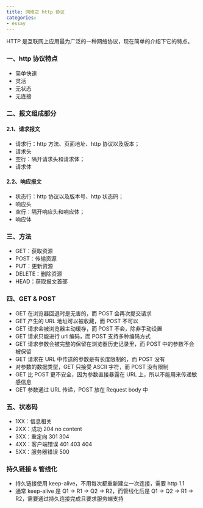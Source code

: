 ```yaml
---
title: 网络之 http 协议
categories:
- essay 
---
```

HTTP 是互联网上应用最为广泛的一种网络协议，现在简单的介绍下它的特点。
<!--more-->
### 一、http 协议特点
- 简单快速
- 灵活
- 无状态
- 无连接

### 二、报文组成部分
#### 2.1、请求报文
- 请求行：http 方法、页面地址、http 协议以及版本；
- 请求头
- 空行：隔开请求头和请求体；
- 请求体

#### 2.2、响应报文
- 状态行：http 协议以及版本号、http 状态码；
- 响应头
- 空行：隔开响应头和响应体；
- 响应体

### 三、方法
- GET：获取资源
- POST：传输资源
- PUT：更新资源
- DELETE：删除资源
- HEAD：获取报文首部

### 四、GET & POST
- GET 在浏览器回退时是无害的，而 POST 会再次提交请求
- GET 产生的 URL 地址可以被收藏，而 POST 不可以
- GET 请求会被浏览器主动缓存，而 POST 不会，除非手动设置
- GET 请求只能进行 url 编码，而 POST 支持多种编码方式
- GET 请求参数会被完整的保留在浏览器历史记录里，而 POST 中的参数不会被保留
- GET 请求在 URL 中传送的参数是有长度限制的，而 POST 没有
- 对参数的数据类型，GET 只接受 ASCII 字符，而 POST 没有限制
- GET 比 POST 更不安全，因为参数直接暴露在 URL 上，所以不能用来传递敏感信息
- GET 参数通过 URL 传递，POST 放在 Request body 中

### 五、状态码
- 1XX：信息相关
- 2XX：成功 204 no content
- 3XX：重定向 301 304
- 4XX：客户端错误 401 403 404
- 5XX：服务器错误 500

### 持久链接 & 管线化
- 持久链接使用 keep-alive，不用每次都重新建立一次连接，需要 http 1.1
- 通常 keep-alive 是 Q1 -> R1 -> Q2 -> R2，而管线化后是 Q1 -> Q2 -> R1 -> R2，需要通过持久连接完成且要求服务端支持